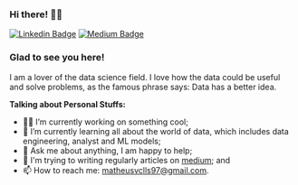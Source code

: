 ### Hi there! 👋🏻

[![Linkedin Badge](https://img.shields.io/badge/-LinkedIn-0e76a8?style=flat-square&logo=Linkedin&logoColor=white)](https://www.linkedin.com/in/matheus-lins-vasconcellos/)
[![Medium Badge](https://img.shields.io/badge/medium-%2312100E.svg?&style=for-square&logo=medium&logoColor=white)](https://medium.com/@matheusvclls)

### Glad to see you here!

I am a lover of the data science field. I love how the data could be useful and solve problems, as the famous phrase says: Data has a better idea.

**Talking about Personal Stuffs:**

- 👨🏻‍ I’m currently working on something cool;
- 🚀 I’m currently learning all about the world of data, which includes data engineering, analyst and ML models;
- 💬 Ask me about anything, I am happy to help;
- 📝 I'm trying to writing regularly articles on [medium](https://medium.com/@matheusvclls); and
- 📫 How to reach me: matheusvclls97@gmail.com.



<!--
**matheusvclls/matheusvclls** is a ✨ _special_ ✨ repository because its `README.md` (this file) appears on your GitHub profile.

Here are some ideas to get you started:

-  I’m currently working on ...
- 🌱 I’m currently learning ...
- 👯 I’m looking to collaborate on ...
- 🤔 I’m looking for help with ...
- 💬 Ask me about ...
- 📫 How to reach me: ...
- 😄 Pronouns: ...
- ⚡ Fun fact: ...
-->
